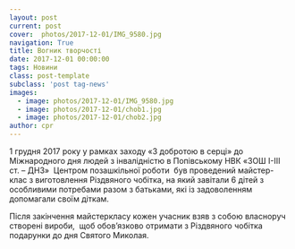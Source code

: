 ```yaml
---
layout: post
current: post
cover:  photos/2017-12-01/IMG_9580.jpg
navigation: True
title: Вогник творчості
date: 2017-12-01 00:00:00
tags: Новини
class: post-template
subclass: 'post tag-news'
images:
  - image: photos/2017-12-01/IMG_9580.jpg
  - image: photos/2017-12-01/chob1.jpg
  - image: photos/2017-12-01/chob2.jpg
author: cpr
---
```


1 грудня 2017 року у рамках заходу «З добротою в серці» до Міжнародного дня людей з інвалідністю в Попівському НВК «ЗОШ І-ІІІ ст. &#8211; ДНЗ»  Центром позашкільної роботи  був проведений майстер-клас з виготовлення Різдвяного чобітка, на який завітали 6 дітей з особливими потребами разом з батьками, які із задоволенням допомагали своїм діткам.

Після закінчення майстеркласу кожен учасник взяв з собою власноруч створені вироби,  щоб обов’язково отримати з Різдвяного чобітка подарунки до дня Святого Миколая.
